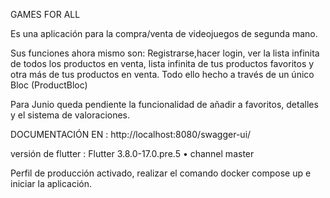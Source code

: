 GAMES FOR ALL 

Es una aplicación para la compra/venta de videojuegos de segunda mano.

Sus funciones ahora mismo son: Registrarse,hacer login, ver la lista infinita de todos los productos en venta, lista infinita de tus productos favoritos y otra más de tus productos en venta.
Todo ello hecho a través de un único Bloc (ProductBloc)

Para Junio queda pendiente la funcionalidad de añadir a favoritos, detalles y el sistema de valoraciones.

DOCUMENTACIÓN EN : http://localhost:8080/swagger-ui/

versión de flutter : Flutter 3.8.0-17.0.pre.5 • channel master 

Perfil de producción activado, realizar el comando docker compose up e iniciar la aplicación.